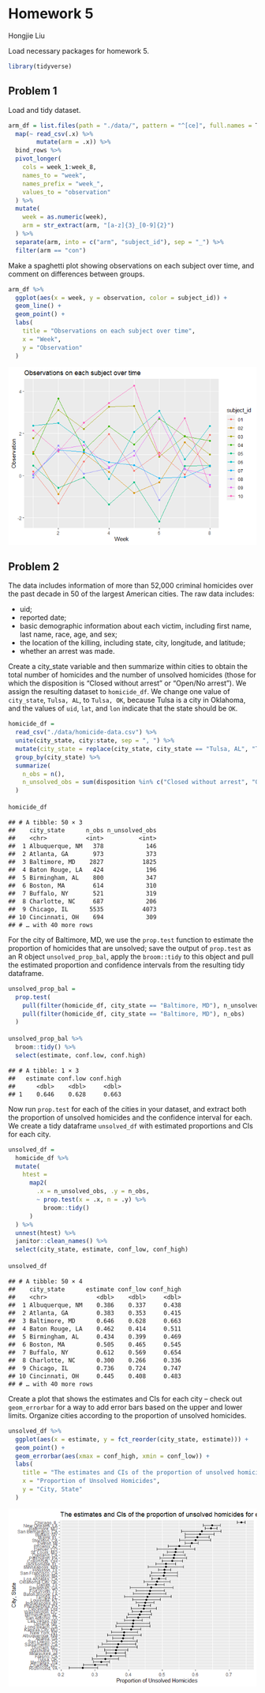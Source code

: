 Homework 5
================
Hongjie Liu

Load necessary packages for homework 5.

``` r
library(tidyverse)
```

## Problem 1

Load and tidy dataset.

``` r
arm_df = list.files(path = "./data/", pattern = "^[ce]", full.names = T) %>% 
  map(~ read_csv(.x) %>% 
        mutate(arm = .x)) %>% 
  bind_rows %>% 
  pivot_longer(
    cols = week_1:week_8,
    names_to = "week",
    names_prefix = "week_",
    values_to = "observation"
  ) %>% 
  mutate(
    week = as.numeric(week),
    arm = str_extract(arm, "[a-z]{3}_[0-9]{2}")
  ) %>% 
  separate(arm, into = c("arm", "subject_id"), sep = "_") %>% 
  filter(arm == "con")
```

Make a spaghetti plot showing observations on each subject over time,
and comment on differences between groups.

``` r
arm_df %>% 
  ggplot(aes(x = week, y = observation, color = subject_id)) +
  geom_line() +
  geom_point() +
  labs(
    title = "Observations on each subject over time",
    x = "Week",
    y = "Observation"
  )
```

![](p8105_hw5_hl3640_files/figure-gfm/p1_plot-1.png)<!-- -->

## Problem 2

The data includes information of more than 52,000 criminal homicides
over the past decade in 50 of the largest American cities. The raw data
includes:

-   uid;
-   reported date;
-   basic demographic information about each victim, including first
    name, last name, race, age, and sex;
-   the location of the killing, including state, city, longitude, and
    latitude;
-   whether an arrest was made.

Create a city_state variable and then summarize within cities to obtain
the total number of homicides and the number of unsolved homicides
(those for which the disposition is “Closed without arrest” or “Open/No
arrest”). We assign the resulting dataset to `homicide_df`. We change
one value of `city_state`, `Tulsa, AL`, to `Tulsa, OK`, because Tulsa is
a city in Oklahoma, and the values of `uid`, `lat`, and `lon` indicate
that the state should be `OK`.

``` r
homicide_df =
  read_csv("./data/homicide-data.csv") %>% 
  unite(city_state, city:state, sep = ", ") %>% 
  mutate(city_state = replace(city_state, city_state == "Tulsa, AL", "Tulsa, OK")) %>% 
  group_by(city_state) %>% 
  summarize(
    n_obs = n(),
    n_unsolved_obs = sum(disposition %in% c("Closed without arrest", "Open/No arrest"))
  )

homicide_df
```

    ## # A tibble: 50 × 3
    ##    city_state      n_obs n_unsolved_obs
    ##    <chr>           <int>          <int>
    ##  1 Albuquerque, NM   378            146
    ##  2 Atlanta, GA       973            373
    ##  3 Baltimore, MD    2827           1825
    ##  4 Baton Rouge, LA   424            196
    ##  5 Birmingham, AL    800            347
    ##  6 Boston, MA        614            310
    ##  7 Buffalo, NY       521            319
    ##  8 Charlotte, NC     687            206
    ##  9 Chicago, IL      5535           4073
    ## 10 Cincinnati, OH    694            309
    ## # … with 40 more rows

For the city of Baltimore, MD, we use the `prop.test` function to
estimate the proportion of homicides that are unsolved; save the output
of `prop.test` as an R object `unsolved_prop_bal`, apply the
`broom::tidy` to this object and pull the estimated proportion and
confidence intervals from the resulting tidy dataframe.

``` r
unsolved_prop_bal =
  prop.test(
    pull(filter(homicide_df, city_state == "Baltimore, MD"), n_unsolved_obs),
    pull(filter(homicide_df, city_state == "Baltimore, MD"), n_obs)
  )

unsolved_prop_bal %>% 
  broom::tidy() %>% 
  select(estimate, conf.low, conf.high)
```

    ## # A tibble: 1 × 3
    ##   estimate conf.low conf.high
    ##      <dbl>    <dbl>     <dbl>
    ## 1    0.646    0.628     0.663

Now run `prop.test` for each of the cities in your dataset, and extract
both the proportion of unsolved homicides and the confidence interval
for each. We create a tidy dataframe `unsolved_df` with estimated
proportions and CIs for each city.

``` r
unsolved_df =
  homicide_df %>% 
  mutate(
    htest = 
      map2(
        .x = n_unsolved_obs, .y = n_obs,
        ~ prop.test(x = .x, n = .y) %>% 
          broom::tidy()
      )
  ) %>% 
  unnest(htest) %>% 
  janitor::clean_names() %>% 
  select(city_state, estimate, conf_low, conf_high)

unsolved_df
```

    ## # A tibble: 50 × 4
    ##    city_state      estimate conf_low conf_high
    ##    <chr>              <dbl>    <dbl>     <dbl>
    ##  1 Albuquerque, NM    0.386    0.337     0.438
    ##  2 Atlanta, GA        0.383    0.353     0.415
    ##  3 Baltimore, MD      0.646    0.628     0.663
    ##  4 Baton Rouge, LA    0.462    0.414     0.511
    ##  5 Birmingham, AL     0.434    0.399     0.469
    ##  6 Boston, MA         0.505    0.465     0.545
    ##  7 Buffalo, NY        0.612    0.569     0.654
    ##  8 Charlotte, NC      0.300    0.266     0.336
    ##  9 Chicago, IL        0.736    0.724     0.747
    ## 10 Cincinnati, OH     0.445    0.408     0.483
    ## # … with 40 more rows

Create a plot that shows the estimates and CIs for each city – check out
`geom_errorbar` for a way to add error bars based on the upper and lower
limits. Organize cities according to the proportion of unsolved
homicides.

``` r
unsolved_df %>% 
  ggplot(aes(x = estimate, y = fct_reorder(city_state, estimate))) +
  geom_point() +
  geom_errorbar(aes(xmax = conf_high, xmin = conf_low)) +
  labs(
    title = "The estimates and CIs of the proportion of unsolved homicides for each city",
    x = "Proportion of Unsolved Homicides",
    y = "City, State"
  )
```

![](p8105_hw5_hl3640_files/figure-gfm/p2_plot-1.png)<!-- -->
